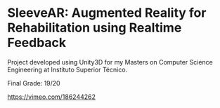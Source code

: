 # SleeveAR: Augmented Reality for Rehabilitation using Realtime Feedback

Project developed using Unity3D for my Masters on Computer Science Engineering at Instituto Superior Técnico.

Final Grade: 19/20

https://vimeo.com/186244262